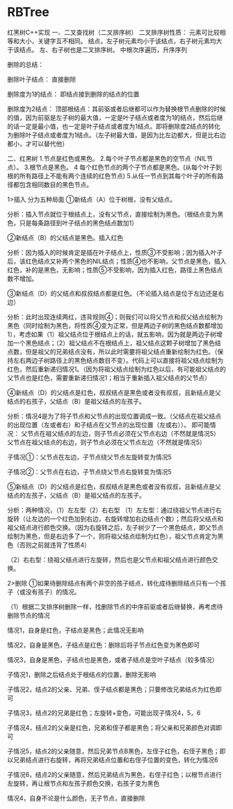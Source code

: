 # RBTree
红黑树C++实现
一、二叉查找树（二叉排序树）
二叉排序树性质：
元素可比较相等和大小，关键字互不相同。
结点，左子树元素均小于该结点，右子树元素均大于该结点。
左、右子树也是二叉排序树。
中根次序遍历，升序序列

删除的总结：

删除叶子结点：
直接删除

删除度为1的结点：
即结点接到删除的结点的位置

删除度为2结点：
顶部根结点：其前驱或者后继都可以作为替换根节点删除的时候的值，因为前驱是左子树的最大值，一定是叶子结点或者度为1的结点，然后后继的话一定是最小值，也一定是叶子结点或者度为1结点。即将删除度2结点的转化为删除叶子结点或者度为1结点。（左子树最大值，是因为比左边都大，但是比右边都小，才可以替代他）

二、红黑树
1.节点是红色或黑色。
2.每个叶子节点都是黑色的空节点（NIL节点）。
3.根节点是黑色。
4 每个红色节点的两个子节点都是黑色。(从每个叶子到根的所有路径上不能有两个连续的红色节点)
5.从任一节点到其每个叶子的所有路径都包含相同数目的黑色节点。


1>插入
分为五种局面
①新结点（A）位于树根，没有父结点。

分析：插入节点就位于根结点上，没有父节点，直接绘制为黑色。（根结点变为黑色，只是每条路径到叶子结点的黑色结点数加1）

②新结点（B）的父结点是黑色。插入红色

分析：因为插入的时候肯定是插在叶子结点上，性质③不受影响；因为插入叶子后，该红色结点又补两个黑色的NIL结点；性质④也不影响，父节点是黑色，插入红色，补的是黑色，无影响；性质⑤不受影响，因为插入红色，路径上黑色结点数不增加。

③新结点（D）的父结点和叔叔结点都是红色。（不论插入结点是位于左边还是右边）

分析：此时出现连续两红，违背规则④；则我们可以将父节点和叔父结点绘制为黑色（同时绘制为黑色，将性质④变为正常，但是两边子树的黑色结点数都增加1），考虑如果（1）祖父结点位于根结点上的话，就五影响，因为就是两边子树增加一个黑色结点；（2）祖父结点不在根结点上，祖父结点这颗子树增加了黑色结点数，但是祖父的兄弟结点没有，所以此时需要将祖父结点重新绘制为红色。（保持左右两边子树路径上的黑色结点数目不变）。代码上可以直接将祖父结点绘制为红色，然后重新递归情况1。（因为将祖父结点绘制为红色以后，有可能祖父结点的父节点也是红色，需要重新递归情况1；相当于重新插入祖父结点的父节点）

④新结点（D）的父结点是红色，叔叔结点是黑色或者没有叔叔，且新结点是父结点的右孩子，父结点（B）是祖父结点的左孩子。

分析：情况4是为了将子节点和父节点的出现位置调成一致。（父结点在祖父结点的出现位置（左或者右）和子结点在父节点的出现位置（左或右））。
即可能情况：
父节点在祖父结点的左边，则子节点必须在父节点右边（不然就是情况5）
父节点在祖父结点的右边，则子节点必须在父节点左边（不然就是情况5）

子情况①：父节点在左边，子节点绕父节点左旋转变为情况5

子情况②：父节点在右边，子节点绕父节点右旋转变为情况5

⑤新结点（D）的父结点是红色，叔叔结点是黑色或者没有叔叔，且新结点是父结点的左孩子，父结点（B）是祖父结点的左孩子。

分析：两种情况，（1）左左型（2）右右型
（1）左左型：通过绕祖父节点进行右旋转（让左边的一个红色加到右边，右旋转增加右边结点个数）；然后将父结点和祖父结点进行颜色交换。（因为右旋转之后，左子树少了一个黑色结点，即父节点绘制为黑色，但是右边多了一个，则将祖父结点绘制为红色），祖父节点肯定为黑色（否则之前就违背了性质4）

（2）右右型：绕祖父结点进行左旋转，然后也是父节点和祖父结点进行颜色交换。

2>删除
①如果待删除结点有两个非空的孩子结点，转化成待删除结点只有一个孩子（或没有孩子）的情况。

（1）根据二叉排序树删除一样，找删除节点的中序前驱或者后继替换，再考虑待删除节点的情况

情况1，自身是红色，子结点是黑色；此情况无影响

情况2，自身是黑色，子结点是红色：删除后将子节点红色变为黑色即可

情况3，自身是黑色，子结点也是黑色，或者子结点是空叶子结点（较多情况）

子情况1，删除之后结点处于根结点的位置，删除无影响

子情况2，结点2的父亲、兄弟、侄子结点都是黑色；只要修改兄弟结点为红色即可

子情况3，结点2的兄弟是红色；左旋转+变色，可能出现子情况4，5，6

子情况4，结点2的父亲是红色，兄弟和侄子都是黑色；将父亲和兄弟颜色对调即可

子情况5，结点2的父亲随意，然后兄弟节点B黑色，左侄子红色，右侄子黑色；即以兄弟结点进行右旋转，再将兄弟结点位置和右侄子位置的变色，转化为情况6

子情况6，结点2的父亲随意，然后兄弟结点为黑色，右侄子红色；以根节点进行左旋转，再让根节点和左孩子颜色交换，右孩子变为黑色

情况4，自身不论是什么颜色，无子节点，直接删除

